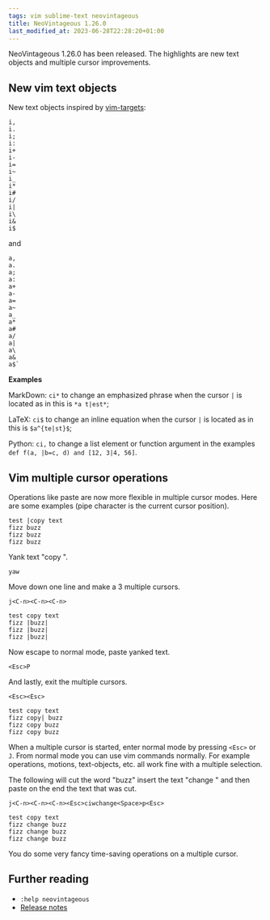 ```yaml
---
tags: vim sublime-text neovintageous
title: NeoVintageous 1.26.0
last_modified_at: 2023-06-28T22:28:20+01:00
---
```


NeoVintageous 1.26.0 has been released.  The highlights are new text objects and multiple cursor improvements.

## New vim text objects

New text objects inspired by [vim-targets](https://github.com/NeoVintageous/NeoVintageous/issues/781):

```
i,
i.
i;
i:
i+
i-
i=
i~
i_
i*
i#
i/
i|
i\
i&
i$
```

and

```
a,
a.
a;
a:
a+
a-
a=
a~
a_
a*
a#
a/
a|
a\
a&
a$`
```

**Examples**

MarkDown: `ci*` to change an emphasized phrase when the cursor `|` is located as in this is `*a t|est*`;

LaTeX: `ci$` to change an inline equation when the cursor `|` is located as in this is `$a^{te|st}$`;

Python: `ci,` to change a list element or function argument in the examples `def f(a, |b=c, d) and [12, 3|4, 56]`.

## Vim multiple cursor operations

Operations like paste are now more flexible in multiple cursor modes.  Here are some examples (pipe character is the current cursor position).

```
test |copy text
fizz buzz
fizz buzz
fizz buzz
```

Yank text "copy ".

```vim
yaw
```

Move down one line and make a 3 multiple cursors.

```vim
j<C-n><C-n><C-n>
```

```
test copy text
fizz |buzz|
fizz |buzz|
fizz |buzz|
```

Now escape to normal mode, paste yanked text.

```vim
<Esc>P
```

And lastly, exit the multiple cursors.

```vim
<Esc><Esc>
```

```
test copy text
fizz copy| buzz
fizz copy buzz
fizz copy buzz
```

When a multiple cursor is started, enter normal mode by pressing `<Esc>` or `J`.  From normal mode you can use vim commands normally.  For example operations, motions, text-objects, etc. all work fine with a multiple selection.

The following will cut the word "buzz" insert the text "change " and then paste on the end the text that was cut.

`j<C-n><C-n><C-n><Esc>ciwchange<Space>p<Esc>`

```
test copy text
fizz change buzz
fizz change buzz
fizz change buzz
```

You do some very fancy time-saving operations on a multiple cursor.

## Further reading

* `:help neovintageous`
* [Release notes](https://github.com/NeoVintageous/NeoVintageous/releases/tag/1.26.0)

